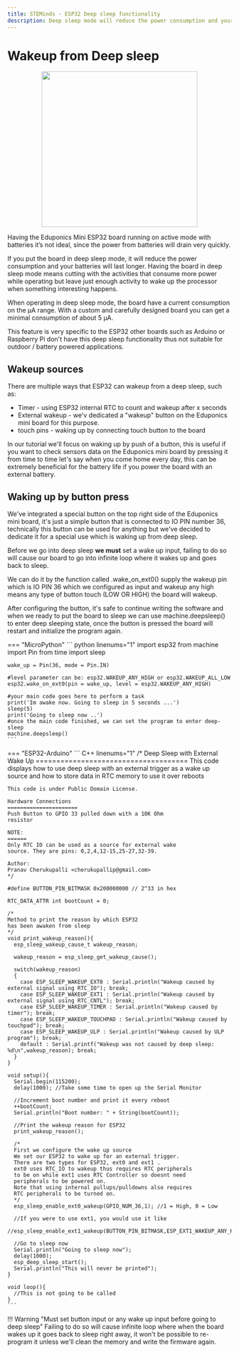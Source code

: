 ```yaml
---
title: STEMinds - ESP32 Deep sleep functionality
description: Deep sleep mode will reduce the power consumption and your batteries will last longer. Having the ESP board in deep sleep mode means cutting with the activities that consume more power while operating but leave just enough activity to wake up the processor when something interesting happens.
---
```


# Wakeup from Deep sleep

<p align="center">
  <img src="/kits/eduponics_mini/images/drained_battery_illustration.jpg" width="350px">
</p>

Having the Eduponics Mini ESP32 board running on active mode with batteries it’s not ideal, since the power from batteries will drain very quickly.

If you put the board in deep sleep mode, it will reduce the power consumption and your batteries will last longer. Having the board in deep sleep mode means cutting with the activities that consume more power while operating but leave just enough activity to wake up the processor when something interesting happens.

When operating in deep sleep mode, the board have a current consumption on the μA range. With a custom and carefully designed board you can get a minimal consumption of about 5 μA.

This feature is very specific to the ESP32 other boards such as Arduino or Raspberry Pi don't have this deep sleep functionality thus not suitable for outdoor / battery powered applications.

## Wakeup sources

There are multiple ways that ESP32 can wakeup from a deep sleep, such as:

* Timer - using ESP32 internal RTC to count and wakeup after x seconds
* External wakeup - we'v dedicated a "wakeup" button on the Eduponics mini board for this purpose.
* touch pins - waking up by connecting touch button to the board

In our tutorial we'll focus on waking up by push of a button, this is useful if you want to check sensors data on the Eduponics mini board by pressing it from time to time let's say when you come home every day, this can be extremely beneficial for the battery life if you power the board with an external battery.

## Waking up by button press

We've integrated a special button on the top right side of the Eduponics mini board, it's just a simple button that is connected to IO PIN number 36, technically this button can be used for anything but we've decided to dedicate it for a special use which is waking up from deep sleep.

Before we go into deep sleep <b>we must</b> set a wake up input, failing to do so will cause our board to go into infinite loop where it wakes up and goes back to sleep.

We can do it by the function called .wake_on_ext0() supply the wakeup pin which is IO PIN 36 which we configured as input and wakeup any high means any type of button touch (LOW OR HIGH) the board will wakeup.

After configuring the button, it's safe to continue writing the software and when we ready to put the board to sleep we can use machine.deepsleep() to enter deep sleeping state, once the button is pressed the board will restart and initialize the program again.

=== "MicroPython"
    ``` python linenums="1"
    import esp32
    from machine import Pin
    from time import sleep

    wake_up = Pin(36, mode = Pin.IN)

    #level parameter can be: esp32.WAKEUP_ANY_HIGH or esp32.WAKEUP_ALL_LOW
    esp32.wake_on_ext0(pin = wake_up, level = esp32.WAKEUP_ANY_HIGH)

    #your main code goes here to perform a task
    print('Im awake now. Going to sleep in 5 seconds ...')
    sleep(5)
    print('Going to sleep now ..')
    #once the main code finished, we can set the program to enter deep-sleep
    machine.deepsleep()
    ```
=== "ESP32-Arduino"
    ``` C++ linenums="1"
    /*
    Deep Sleep with External Wake Up
    =====================================
    This code displays how to use deep sleep with
    an external trigger as a wake up source and how
    to store data in RTC memory to use it over reboots

    This code is under Public Domain License.

    Hardware Connections
    ======================
    Push Button to GPIO 33 pulled down with a 10K Ohm
    resistor

    NOTE:
    ======
    Only RTC IO can be used as a source for external wake
    source. They are pins: 0,2,4,12-15,25-27,32-39.

    Author:
    Pranav Cherukupalli <cherukupallip@gmail.com>
    */

    #define BUTTON_PIN_BITMASK 0x200000000 // 2^33 in hex

    RTC_DATA_ATTR int bootCount = 0;

    /*
    Method to print the reason by which ESP32
    has been awaken from sleep
    */
    void print_wakeup_reason(){
      esp_sleep_wakeup_cause_t wakeup_reason;

      wakeup_reason = esp_sleep_get_wakeup_cause();

      switch(wakeup_reason)
      {
        case ESP_SLEEP_WAKEUP_EXT0 : Serial.println("Wakeup caused by external signal using RTC_IO"); break;
        case ESP_SLEEP_WAKEUP_EXT1 : Serial.println("Wakeup caused by external signal using RTC_CNTL"); break;
        case ESP_SLEEP_WAKEUP_TIMER : Serial.println("Wakeup caused by timer"); break;
        case ESP_SLEEP_WAKEUP_TOUCHPAD : Serial.println("Wakeup caused by touchpad"); break;
        case ESP_SLEEP_WAKEUP_ULP : Serial.println("Wakeup caused by ULP program"); break;
        default : Serial.printf("Wakeup was not caused by deep sleep: %d\n",wakeup_reason); break;
      }
    }

    void setup(){
      Serial.begin(115200);
      delay(1000); //Take some time to open up the Serial Monitor

      //Increment boot number and print it every reboot
      ++bootCount;
      Serial.println("Boot number: " + String(bootCount));

      //Print the wakeup reason for ESP32
      print_wakeup_reason();

      /*
      First we configure the wake up source
      We set our ESP32 to wake up for an external trigger.
      There are two types for ESP32, ext0 and ext1 .
      ext0 uses RTC_IO to wakeup thus requires RTC peripherals
      to be on while ext1 uses RTC Controller so doesnt need
      peripherals to be powered on.
      Note that using internal pullups/pulldowns also requires
      RTC peripherals to be turned on.
      */
      esp_sleep_enable_ext0_wakeup(GPIO_NUM_36,1); //1 = High, 0 = Low

      //If you were to use ext1, you would use it like
      //esp_sleep_enable_ext1_wakeup(BUTTON_PIN_BITMASK,ESP_EXT1_WAKEUP_ANY_HIGH);

      //Go to sleep now
      Serial.println("Going to sleep now");
      delay(1000);
      esp_deep_sleep_start();
      Serial.println("This will never be printed");
    }

    void loop(){
      //This is not going to be called
    }
    ```


!!! Warning "Must set button input or any wake up input before going to deep sleep"
    Failing to do so will cause infinite loop where when the board wakes up it goes back to sleep right away, it won't be possible to re-program it unless we'll clean the memory and write the firmware again.
